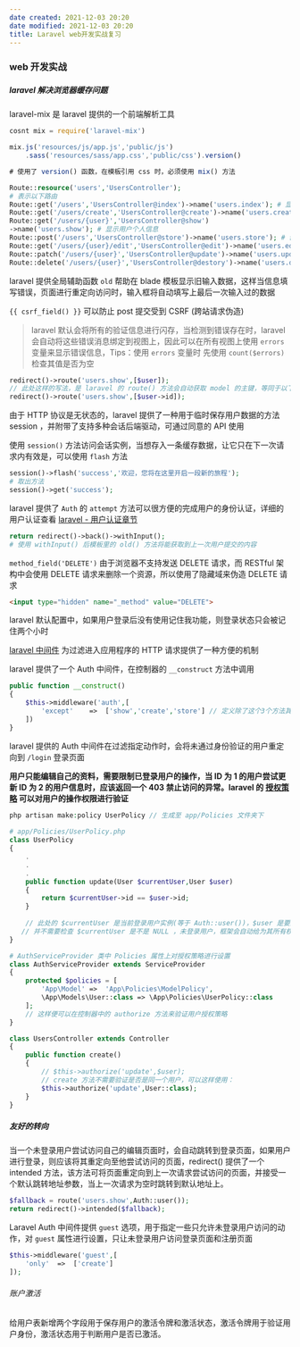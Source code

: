 ```yaml
---
date created: 2021-12-03 20:20
date modified: 2021-12-03 20:20
title: Laravel web开发实战复习
---
```

### web 开发实战

##### laravel 解决浏览器缓存问题

laravel-mix 是 laravel 提供的一个前端解析工具

```javascript
cosnt mix = require('laravel-mix')

mix.js('resources/js/app.js','public/js')
	.sass('resources/sass/app.css','public/css').version()

# 使用了 version() 函数，在模板引用 css 时，必须使用 mix() 方法
```

```php
Route::resource('users','UsersController');
# 表示以下路由
Route::get('/users','UsersController@index')->name('users.index'); # 显示所有用户的列表页面
Route::get('/users/create','UsersController@create')->name('users.create'); # 创建用户页面
Route::get('/users/{user}','UsersController@show')
->name('users.show'); # 显示用户个人信息
Route::post('/users','UsersController@store')->name('users.store'); # 创建用户
Route::get('/users/{user}/edit','UsersController@edit')->name('users.edit'); # 编辑用户个人资料页面
Route::patch('/users/{user}','UsersController@update')->name('users.update'); # 更新用户
Route::delete('/users/{user}','UsersController@destory')->name('users.destory'); # 删除用户

```

laravel 提供全局辅助函数 `old` 帮助在 blade 模板显示旧输入数据，这样当信息填写错误，页面进行重定向访问时，输入框将自动填写上最后一次输入过的数据

`{{ csrf_field() }}` 可以防止 post 提交受到 CSRF (跨站请求伪造)

> laravel 默认会将所有的验证信息进行闪存，当检测到错误存在时，laravel 会自动将这些错误消息绑定到视图上，因此可以在所有视图上使用 `errors` 变量来显示错误信息，Tips：使用 `errors` 变量时 先使用 `count($errors)` 检查其值是否为空

```php
redirect()->route('users.show',[$user]);
// 此处这样的写法，是 laravel 的 route() 方法会自动获取 model 的主键，等同于以下
redirect()->route('users.show',[$user->id]);
```

由于 HTTP 协议是无状态的，laravel 提供了一种用于临时保存用户数据的方法 session ，并附带了支持多种会话后端驱动，可通过同意的 API 使用

使用 `session()` 方法访问会话实例，当想存入一条缓存数据，让它只在下一次请求内有效是，可以使用 `flash` 方法

```php
session()->flash('success','欢迎，您将在这里开启一段新的旅程');
# 取出方法
session()->get('success');
```

 laravel 提供了 `Auth` 的 `attempt` 方法可以很方便的完成用户的身份认证，详细的用户认证查看 [laravel - 用户认证章节](https://learnku.com/docs/laravel/5.7/authentication/2269)

```php
return redirect()->back()->withInput();
# 使用 withInput() 后模板里的 old() 方法将能获取到上一次用户提交的内容
```

`method_field('DELETE')` 由于浏览器不支持发送 DELETE 请求，而 RESTful 架构中会使用 DELETE 请求来删除一个资源，所以使用了隐藏域来伪造 DELETE 请求

```html
<input type="hidden" name="_method" value="DELETE">
```

laravel 默认配置中，如果用户登录后没有使用记住我功能，则登录状态只会被记住两个小时

[laravel 中间件](https://learnku.com/docs/laravel/5.7/middleware/2254) 为过滤进入应用程序的 HTTP 请求提供了一种方便的机制

laravel 提供了一个 Auth 中间件，在控制器的 `__construct` 方法中调用

```php
public function __construct()
{
    $this->middleware('auth',[
        'except'	=>	['show','create','store'] // 定义除了这个3个方法其余方法都需要验证
    ])
}
```

laravel 提供的 Auth 中间件在过滤指定动作时，会将未通过身份验证的用户重定向到 `/login` 登录页面

**用户只能编辑自己的资料，需要限制已登录用户的操作，当 ID 为 1 的用户尝试更新 ID 为 2 的用户信息时，应该返回一个 403 禁止访问的异常。laravel 的 [授权策略](https://learnku.com/docs/laravel/5.7/authorization/2271#policies) 可以对用户的操作权限进行验证**

```php
php artisan make:policy UserPolicy // 生成至 app/Policies 文件夹下
    
# app/Policies/UserPolicy.php
class UserPolicy
{
    .
    .
    .
    public function update(User $currentUser,User $user)
    {
        return $currentUser->id == $user->id;
    }
    
    // 此处的 $currentUser 是当前登录用户实例(等于 Auth::user())，$user 是要进行授权的用户实例（也就是隐式路由自动绑定的实例）
   // 并不需要检查 $currentUser 是不是 NULL ，未登录用户，框架会自动给为其所有权限返回 false
}

# AuthServiceProvider 类中 Policies 属性上对授权策略进行设置
class AuthServiceProvider extends ServiceProvider
{
    protected $policies = [
        'App\Model'	=>	'App\Policies\ModelPolicy',
        \App\Models\User::class => \App\Policies\UserPolicy::class
    ];
    // 这样便可以在控制器中的 authorize 方法来验证用户授权策略
}

class UsersController extends Controller
{
    public function create()
    {
        // $this->authorize('update',$user);
        // create 方法不需要验证是否是同一个用户，可以这样使用：
        $this->authorize('update',User::class);
    }
}
```
##### 友好的转向

当一个未登录用户尝试访问自己的编辑页面时，会自动跳转到登录页面，如果用户进行登录，则应该将其重定向至他尝试访问的页面，redirect() 提供了一个 intended 方法，该方法可将页面重定向到上一次请求尝试访问的页面，并接受一个默认跳转地址参数，当上一次请求为空时跳转到默认地址上。

```php
$fallback = route('users.show',Auth::user());
return redirect()->intended($fallback);
```

Laravel Auth 中间件提供 `guest` 选项，用于指定一些只允许未登录用户访问的动作，对 `guest` 属性进行设置，只让未登录用户访问登录页面和注册页面

```php
$this->middleware('guest',[
    'only'	=>	['create']
]);
```

###### 账户激活

给用户表新增两个字段用于保存用户的激活令牌和激活状态，激活令牌用于验证用户身份，激活状态用于判断用户是否已激活。

